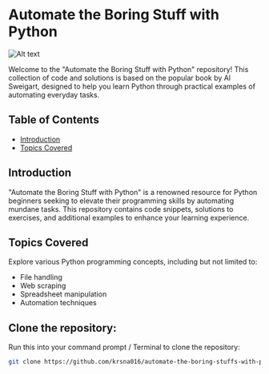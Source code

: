 # Automate the Boring Stuff with Python
![Alt text](https://m.media-amazon.com/images/I/81S9vwXjScL._AC_UF1000,1000_QL80_.jpg)


Welcome to the "Automate the Boring Stuff with Python" repository! This collection of code and solutions is based on the popular book by Al Sweigart, designed to help you learn Python through practical examples of automating everyday tasks.

## Table of Contents
- [Introduction](#introduction)
- [Topics Covered](#topics-covered)

## Introduction

"Automate the Boring Stuff with Python" is a renowned resource for Python beginners seeking to elevate their programming skills by automating mundane tasks. This repository contains code snippets, solutions to exercises, and additional examples to enhance your learning experience.

## Topics Covered

Explore various Python programming concepts, including but not limited to:
- File handling
- Web scraping
- Spreadsheet manipulation
- Automation techniques

## Clone the repository:
Run this into your command prompt / Terminal to clone the repository:
   
```bash
git clone https://github.com/krsna016/automate-the-boring-stuffs-with-python.git
